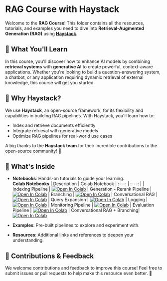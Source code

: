 # RAG Course with Haystack

Welcome to the **RAG Course**! This folder contains all the resources, tutorials, and examples you need to dive into **Retrieval-Augmented Generation (RAG)** using **[Haystack](https://github.com/deepset-ai/haystack)**.

## 🚀 What You'll Learn

In this course, you'll discover how to enhance AI models by combining **retrieval systems** with **generative AI** to create powerful, context-aware applications. Whether you're looking to build a question-answering system, a chatbot, or any application requiring dynamic retrieval of external knowledge, this course will get you started.

## 🌟 Why Haystack?

We use **Haystack**, an open-source framework, for its flexibility and capabilities in building RAG pipelines. With Haystack, you'll learn how to:

- Index and retrieve documents efficiently
- Integrate retrieval with generative models
- Optimize RAG pipelines for real-world use cases

A big thanks to the **Haystack team** for their incredible contributions to the open-source community! 🙌

## 📁 What's Inside

- **Notebooks**: Hands-on tutorials to guide your learning.  
  **Colab Notebooks**
  | Description | Colab Notebook
  | :---:  | :---:  |
  | Indexing Pipeline | [![Open In Colab](https://colab.research.google.com/assets/colab-badge.svg)](https://colab.research.google.com/github/Clearbox-AI/clearbox-ai-academy/blob/main/RAG_Course/colab_notebooks/notebooks/1_indexing_search_pipeline.ipynb)
  | Generation - Rerank Pipeline | [![Open In Colab](https://colab.research.google.com/assets/colab-badge.svg)](https://colab.research.google.com/github/Clearbox-AI/clearbox-ai-academy/blob/main/RAG_Course/colab_notebooks/notebooks/3_build_customized_rag_rerank.ipynb_indexing_search_pipeline.ipynb)
  | Branching | [![Open In Colab](https://colab.research.google.com/assets/colab-badge.svg)](https://colab.research.google.com/github/Clearbox-AI/clearbox-ai-academy/blob/main/RAG_Course/colab_notebooks/notebooks/5_fallbacks_branching.ipynb)
  | Conversational RAG | [![Open In Colab](https://colab.research.google.com/assets/colab-badge.svg)](https://colab.research.google.com/github/Clearbox-AI/clearbox-ai-academy/blob/main/RAG_Course/colab_notebooks/notebooks/6_conversational_rag.ipynb)
  | Query Expansion | [![Open In Colab](https://colab.research.google.com/assets/colab-badge.svg)](https://colab.research.google.com/github/Clearbox-AI/clearbox-ai-academy/blob/main/RAG_Course/colab_notebooks/notebooks/7_query_expansion.ipynb)
  | Logging | [![Open In Colab](https://colab.research.google.com/assets/colab-badge.svg)](https://colab.research.google.com/github/Clearbox-AI/clearbox-ai-academy/blob/main/RAG_Course/colab_notebooks/notebooks/8_logging.ipynb)
  | Monitoring Pipeline | [![Open In Colab](https://colab.research.google.com/assets/colab-badge.svg)](https://colab.research.google.com/github/Clearbox-AI/clearbox-ai-academy/blob/main/RAG_Course/colab_notebooks/notebooks/8_monitoring_pipeline.ipynb)
  | Evaluation Pipeline | [![Open In Colab](https://colab.research.google.com/assets/colab-badge.svg)](https://colab.research.google.com/github/Clearbox-AI/clearbox-ai-academy/blob/main/RAG_Course/colab_notebooks/notebooks/9_evaluation_rag_pipeline.ipynb)
  | Conversational RAG + Branching| [![Open In Colab](https://colab.research.google.com/assets/colab-badge.svg)](https://colab.research.google.com/github/Clearbox-AI/clearbox-ai-academy/blob/main/RAG_Course/colab_notebooks/notebooks/10_conversational_rag_with_gotoweb.ipynb)


- **Examples**: Pre-built pipelines to explore and experiment with.  
- **Resources**: Additional links and references to deepen your understanding.  

## 🤝 Contributions & Feedback

We welcome contributions and feedback to improve this course! Feel free to submit issues or pull requests to help make this resource even better. 🚀

